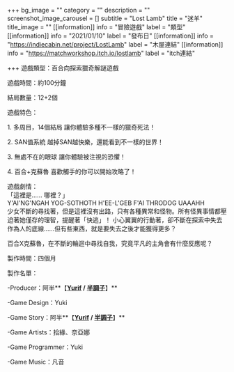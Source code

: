 +++
bg_image = ""
category = ""
description = ""
screenshot_image_carousel = []
subtitle = "Lost Lamb"
title = "迷羊"
title_image = ""
[[information]]
info = "冒險遊戲"
label = "類型"
[[information]]
info = "2021/01/10"
label = "發布日"
[[information]]
info = "https://indiecabin.net/project/LostLamb"
label = "木屋連結"
[[information]]
info = "https://matchworkshop.itch.io/lostlamb"
label = "itch連結"

+++
遊戲類型：百合向探索獵奇解謎遊戲

遊戲時間：約100分鐘

結局數量：12+2個

遊戲特色：

1\. 多周目，14個結局 讓你體驗多種不一樣的獵奇死法！

2\. SAN值系統 越掉SAN越快樂，還能看到不一樣的世界！

3\. 無處不在的眼球 讓你體驗被注視的恐懼！

4\. 百合+克蘇魯 喜歡觸手的你可以開始攻略了！

遊戲劇情：  
 「這裡是...... 哪裡？」  
Y'AI'NG'NGAH YOG-SOTHOTH H'EE-L'GEB F'AI THRODOG UAAAHH  
 少女不斷的尋找著，但是這裡沒有出路，只有各種異常和怪物。所有怪異事情都壓迫著她僅存的理智，提醒著「快逃」！ 小心翼翼的行動著，卻不斷在探索中失去作為人的底線......但有些東西，就是要失去之後才能獲得更多？

百合X克蘇魯，在不斷的輪迴中尋找自我，究竟平凡的主角會有什麼反應呢？

製作時間：四個月

製作名單：

\-Producer：阿半**【**[**Yurif**](https://www.facebook.com/gaming/yurif.original/) **/** [**半調子**](https://home.gamer.com.tw/creationCategory.php?owner=lynn40725&c=443350)**】**

\-Game Design：Yuki

\-Game Story：阿半**【**[**Yurif**](https://www.facebook.com/gaming/yurif.original/) **/** [**半調子**](https://home.gamer.com.tw/creationCategory.php?owner=lynn40725&c=443350)**】**

\-Game Artists：拾緣、奈亞娜

\-Game Programmer：Yuki

\-Game Music：凡音